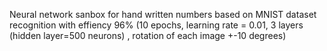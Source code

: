 Neural network sanbox for hand written numbers based on MNIST dataset recognition with effiency 96% (10 epochs, learning rate = 0.01, 
3 layers (hidden layer=500 neurons) , rotation of each image +-10 degrees)
